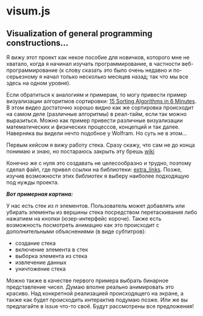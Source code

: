 # visum.js


## Visualization of general programming constructions...

Я вижу этот проект как некое пособие для новичков, которого мне не хватало, когда я начинал изучать программирование, в частности веб-программирование (к слову сказать это было очень недавно и по-серьезному я начал только несколько месяцев назад; так что мы все здесь на одном уровне).

Если обратиться к аналогиям и примерам, то могу привести пример визуализации алгоритмов сортировки: [15 Sorting Algorithms in 6 Minutes](https://youtu.be/kPRA0W1kECg). В этом видео достаточно хорошо видно как же сортировка происходит на самом деле (различные алгоритмы) в реал-тайм, если так можно выразиться. Можно как пример привести различные визуализации математических и физических процессов, концепций и так далее. Наверняка вы видели нечто подобное у Wolfram. Но суть не в этом...

Первым кейсом я вижу работу стека. Сразу скажу, что сам не до конца понимаю и знаю, но постараюсь закрыть эту брешь 
[wiki](https://ru.wikipedia.org/wiki/%D0%A1%D1%82%D0%B5%D0%BA "Стек")

Конечно же с нуля это создавать не целесообразно и трудно, поэтому сделал файл, где привел ссылки на библиотеки: [extra_links](extra_links.md). Позже, изучив возможности этих библиотек я выберу наиболее подходящую под нужды проекта.

***Вот примерная картина:***

У нас есть стек из _n_ элементов. Пользователь может добавлять или убирать элементы из вершины стека посредством перетаскивания либо нажатием на кнопки (юзер-интерфейс короче). Также есть возможность посмотреть анимацию как это происходит с дополнительными объяснениями (в виде субтитров):

- создание стека
- включение элемента в стек
- выборка элемента из стека
- извлечение данных
- уничтожение стека

Можно также в качестве первого примера выбрать бинарное представление чисел. Думаю вполне реально анимировать это красиво. Над конкретной реализацией происходящего на экране, а также как будет происходить интерактив подумаю позже. Или же вы предлагайте в issue что-то своё. Будут рассмотрены все предложения!

